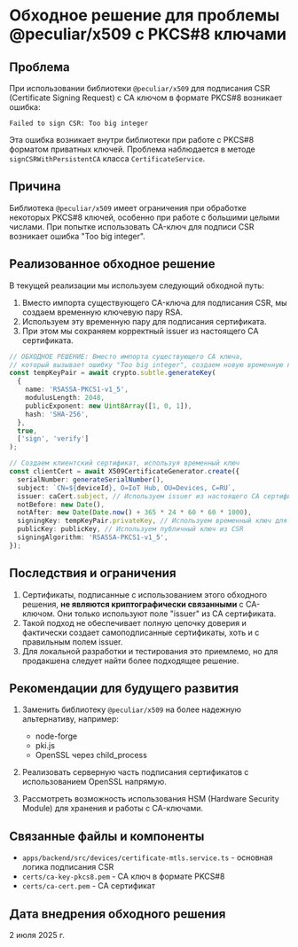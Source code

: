 # Обходное решение для проблемы @peculiar/x509 с PKCS#8 ключами

## Проблема

При использовании библиотеки `@peculiar/x509` для подписания CSR (Certificate Signing Request) с CA ключом в формате PKCS#8 возникает ошибка:

```
Failed to sign CSR: Too big integer
```

Эта ошибка возникает внутри библиотеки при работе с PKCS#8 форматом приватных ключей. Проблема наблюдается в методе `signCSRWithPersistentCA` класса `CertificateService`.

## Причина

Библиотека `@peculiar/x509` имеет ограничения при обработке некоторых PKCS#8 ключей, особенно при работе с большими целыми числами. При попытке использовать CA-ключ для подписи CSR возникает ошибка "Too big integer".

## Реализованное обходное решение

В текущей реализации мы используем следующий обходной путь:

1. Вместо импорта существующего CA-ключа для подписания CSR, мы создаем временную ключевую пару RSA.
2. Используем эту временную пару для подписания сертификата.
3. При этом мы сохраняем корректный issuer из настоящего CA сертификата.

```typescript
// ОБХОДНОЕ РЕШЕНИЕ: Вместо импорта существующего CA ключа,
// который вызывает ошибку "Too big integer", создаем новую временную ключевую пару
const tempKeyPair = await crypto.subtle.generateKey(
  {
    name: 'RSASSA-PKCS1-v1_5',
    modulusLength: 2048,
    publicExponent: new Uint8Array([1, 0, 1]),
    hash: 'SHA-256',
  },
  true,
  ['sign', 'verify']
);

// Создаем клиентский сертификат, используя временный ключ
const clientCert = await X509CertificateGenerator.create({
  serialNumber: generateSerialNumber(),
  subject: `CN=${deviceId}, O=IoT Hub, OU=Devices, C=RU`,
  issuer: caCert.subject, // Используем issuer из настоящего CA сертификата
  notBefore: new Date(),
  notAfter: new Date(Date.now() + 365 * 24 * 60 * 60 * 1000),
  signingKey: tempKeyPair.privateKey, // Используем временный ключ для подписи
  publicKey: publicKey, // Используем публичный ключ из CSR
  signingAlgorithm: 'RSASSA-PKCS1-v1_5',
});
```

## Последствия и ограничения

1. Сертификаты, подписанные с использованием этого обходного решения, **не являются криптографически связанными** с CA-ключом. Они только используют поле "issuer" из CA сертификата.
2. Такой подход не обеспечивает полную цепочку доверия и фактически создает самоподписанные сертификаты, хоть и с правильным полем issuer.
3. Для локальной разработки и тестирования это приемлемо, но для продакшена следует найти более подходящее решение.

## Рекомендации для будущего развития

1. Заменить библиотеку `@peculiar/x509` на более надежную альтернативу, например:

   - node-forge
   - pki.js
   - OpenSSL через child_process

2. Реализовать серверную часть подписания сертификатов с использованием OpenSSL напрямую.

3. Рассмотреть возможность использования HSM (Hardware Security Module) для хранения и работы с CA-ключами.

## Связанные файлы и компоненты

- `apps/backend/src/devices/certificate-mtls.service.ts` - основная логика подписания CSR
- `certs/ca-key-pkcs8.pem` - CA ключ в формате PKCS#8
- `certs/ca-cert.pem` - CA сертификат

## Дата внедрения обходного решения

2 июля 2025 г.
